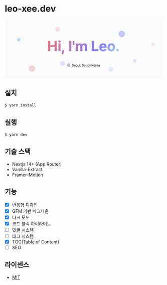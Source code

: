 # leo-xee.dev

![블로그 대표 이미지](./public/assets/main.png)

## 설치

```sh
$ yarn install
```

## 실행

```sh
$ yarn dev
```

## 기술 스택

- Nextjs 14+ (App Router)
- Vanilla-Extract
- Framer-Motion

## 기능

- [x] 반응형 디자인
- [x] GFM 기반 마크다운
- [x] 다크 모드
- [x] 코드 블럭 하이라이트
- [ ] 댓글 시스템
- [ ] 태그 시스템
- [x] TOC(Table of Content)
- [ ] SEO

## 라이센스

- [MIT](./LICENSE)
